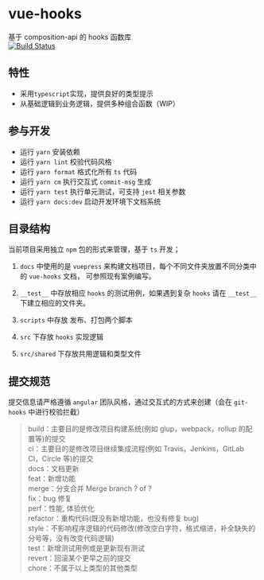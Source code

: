 # vue-hooks

基于 composition-api 的 hooks 函数库  
[![Build Status](https://travis-ci.org/xuguo-code/vue-hooks.svg?branch=master)](https://travis-ci.org/xuguo-code/vue-hooks)

## 特性

- 采用`typescript`实现，提供良好的类型提示
- 从基础逻辑到业务逻辑，提供多种组合函数（WIP）

## 参与开发

- 运行 `yarn` 安装依赖
- 运行 `yarn lint` 校验代码风格
- 运行 `yarn format` 格式化所有 `ts` 代码
- 运行 `yarn cm` 执行交互式 `commit-msg` 生成
- 运行 `yarn test` 执行单元测试，可支持 `jest` 相关参数
- 运行 `yarn docs:dev` 启动开发环境下文档系统

## 目录结构

当前项目采用独立 `npm` 包的形式来管理，基于 `ts` 开发；

1. `docs` 中使用的是 `vuepress` 来构建文档项目，每个不同文件夹放置不同分类中的 `vue-hooks` 文档，
   可参照现有案例编写。

2. `__test__` 中存放相应 `hooks` 的测试用例，如果遇到复杂 `hooks` 请在 `__test__` 下建立相应的文件夹。

3. `scripts` 中存放 发布、打包两个脚本

4. `src` 下存放 `hooks` 实现逻辑

5. `src/shared` 下存放共用逻辑和类型文件

## 提交规范

提交信息请严格遵循 `angular` 团队风格，通过交互式的方式来创建（会在 `git-hooks` 中进行校验拦截）

> build：主要目的是修改项目构建系统(例如 glup，webpack，rollup 的配置等)的提交  
> ci：主要目的是修改项目继续集成流程(例如 Travis，Jenkins，GitLab CI，Circle 等)的提交  
> docs：文档更新  
> feat：新增功能  
> merge：分支合并 Merge branch ? of ?  
> fix：bug 修复  
> perf：性能, 体验优化  
> refactor：重构代码(既没有新增功能，也没有修复 bug)  
> style：不影响程序逻辑的代码修改(修改空白字符，格式缩进，补全缺失的分号等，没有改变代码逻辑)  
> test：新增测试用例或是更新现有测试  
> revert：回滚某个更早之前的提交  
> chore：不属于以上类型的其他类型

